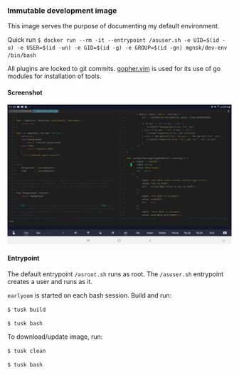 ### Immutable development image

This image serves the purpose of documenting my default environment.

Quick run
`$ docker run --rm -it --entrypoint /asuser.sh -e UID=$(id -u) -e USER=$(id -un) -e GID=$(id -g) -e GROUP=$(id -gn) mgnsk/dev-env /bin/bash`

All plugins are locked to git commits. [gopher.vim](https://github.com/arp242/gopher.vim) is used for its use of go modules for installation of tools.

#### Screenshot

![Android tablet](screenshot.jpg)

#### Entrypoint

The default entrypoint `/asroot.sh` runs as root.
The `/asuser.sh` entrypoint creates a user and runs as it.

`earlyoom` is started on each bash session.
Build and run:

`$ tusk build`

`$ tusk bash`
 
 To download/update image, run:

`$ tusk clean`

`$ tusk bash`

